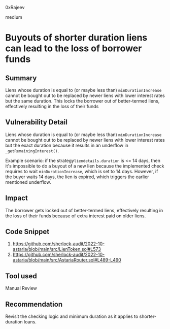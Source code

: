 0xRajeev

medium

# Buyouts of shorter duration liens can lead to the loss of borrower funds

## Summary

Liens whose duration is equal to (or maybe less than) `minDurationIncrease` cannot be bought out to be replaced by newer liens with lower interest rates but the same duration. This locks the borrower out of better-termed liens, effectively resulting in the loss of their funds 
 
## Vulnerability Detail

Liens whose duration is equal to (or maybe less than) `minDurationIncrease` cannot be bought out to be replaced by newer liens with lower interest rates but the exact duration because it results in an underflow in `_getRemainingInterest()`.

Example scenario: if the strategy`liendetails.duration` is <= 14 days, then it's impossible to do a buyout of a new lien because the implemented check requires to wait `minDurationIncrease`, which is set to 14 days. However, if the buyer waits 14 days, the lien is expired, which triggers the earlier mentioned underflow.

## Impact

The borrower gets locked out of better-termed liens, effectively resulting in the loss of their funds because of extra interest paid on older liens.
 
## Code Snippet

1. https://github.com/sherlock-audit/2022-10-astaria/blob/main/src/LienToken.sol#L573
2. https://github.com/sherlock-audit/2022-10-astaria/blob/main/src/AstariaRouter.sol#L489-L490

## Tool used

Manual Review

## Recommendation

Revisit the checking logic and minimum duration as it applies to shorter-duration loans.